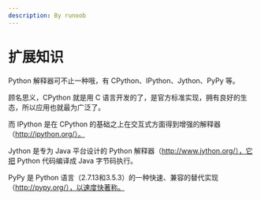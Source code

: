 ```yaml
---
description: By runoob
---
```


# 扩展知识

Python 解释器可不止一种哦，有 CPython、IPython、Jython、PyPy 等。

顾名思义，CPython 就是用 C 语言开发的了，是官方标准实现，拥有良好的生态，所以应用也就最为广泛了。

而 IPython 是在 CPython 的基础之上在交互式方面得到增强的解释器（http://ipython.org/）。

Jython 是专为 Java 平台设计的 Python 解释器（http://www.jython.org/），它把 Python 代码编译成 Java 字节码执行。

PyPy 是 Python 语言（2.7.13和3.5.3）的一种快速、兼容的替代实现（http://pypy.org/），以速度快著称。

